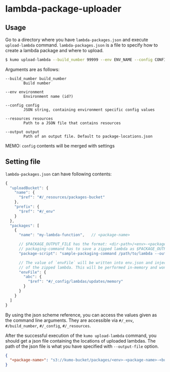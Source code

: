 
# lambda-package-uploader

## Usage

Go to a directory where you have `lambda-packages.json` and execute `upload-lambda` command.
`lambda-packages.json` is a file to specify how to create a lambda package and where to upload.

```sh
$ kumo upload-lambda --build_number 99999 --env ENV_NAME --config CONFIG --resources RESOURCES --output OUTPUT
```

Arguments are as follows:

```
--build_number build_number
        Build number

--env environment
        Environment name (id?)

--config config
        JSON string, containing environment specific config values

--resources resources
        Path to a JSON file that contains resources

--output output
        Path of an output file. Default to package-locations.json
```

MEMO: `config` contents will be merged with settings


## Setting file

`lambda-packages.json` can have following contents:

```js
{
  "uploadBucket": {
    "name": {
      "$ref": "#/_resources/packages-bucket"
    },
    "prefix": {
      "$ref": "#/_env"
    }
  },
  "packages": [
    {
      "name": "my-lambda-function",   // <package-name>

      // $PACKAGE_OUTPUT_FILE has the format: <dir-path>/<env>-<package-name>-<build-number>.zip
      // packaging-command has to save a zipped lambda as $PACKAGE_OUTPUT_FILE
      "package-script": "sample-packaging-command /path/to/lambda --output $PACKAGE_OUTPUT_FILE",

      // The value of `envFile` will be written into env.json and injected into the root level
      // of the zipped lambda. This will be performed in-memory and won't be written into a file
      "envFile": {
        "abc": {
          "$ref": "#/_config/lambdas/updates/memory"
        }
      }
    }
  ]
}
```

By using the json scheme reference, you can access the values given as the command line arguments.
They are accessible via `#/_env`, `#/build_number`, `#/_config`, `#/_resources`.

After the successful execution of the `kumo upload-lambda` command, you should get a json file containing
the locations of uploaded lambdas. The path of the json file is what you have specified with `--output-file` option.

```json
{
  "<package-name>": "s3://kumo-bucket/packages/<env>-<package-name>-<build-number>.zip"
}
```
